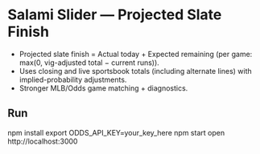 # Salami Slider — Projected Slate Finish
* Projected slate finish = Actual today + Expected remaining (per game: max(0, vig-adjusted total − current runs)).
* Uses closing and live sportsbook totals (including alternate lines) with implied-probability adjustments.
* Stronger MLB/Odds game matching + diagnostics.

## Run
npm install
export ODDS_API_KEY=your_key_here
npm start
open http://localhost:3000
